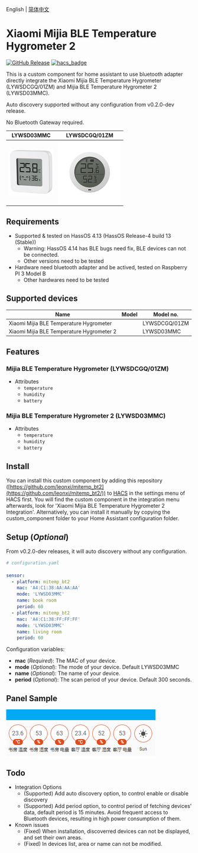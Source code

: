 English | [简体中文](./README_zh-CN.md)

# Xiaomi Mijia BLE Temperature Hygrometer 2

[![GitHub Release][releases-shield]][releases]
[![hacs_badge](https://img.shields.io/badge/HACS-Custom-orange.svg)](https://github.com/custom-components/hacs)

This is a custom component for home assistant to use bluetooth adapter directly integrate the Xiaomi Mijia BLE Temperature Hygrometer (LYWSDCGQ/01ZM) and Mijia BLE Temperature Hygrometer 2 (LYWSD03MMC).

Auto discovery supported without any configuration from v0.2.0-dev release.

No Bluetooth Gateway required.

| LYWSD03MMC | LYWSDCGQ/01ZM |
| ---------------------- | ---------------------- |
| ![LYWSD03MMC](/pictures/LYWSD03MMC.jpg) | ![LYWSDCGQ/01ZM](/pictures/LYWSDCGQ01ZM.jpg) |

## Requirements

* Supported & tested on HassOS 4.13 (HassOS Release-4 build 13 (Stable))
  * Warning: HassOS 4.14 has BLE bugs need fix, BLE devices can not be connected.
  * Other versions need to be tested
* Hardware need bluetooth adapter and be actived, tested on Raspberry PI 3 Model B
  * Other hardwares need to be tested

## Supported devices

| Name                   | Model                  | Model no. |
| ---------------------- | ---------------------- | --------- |
| Xiaomi Mijia BLE Temperature Hygrometer  |  | LYWSDCGQ/01ZM |
| Xiaomi Mijia BLE Temperature Hygrometer 2  |  | LYWSD03MMC  |

## Features

### Mijia BLE Temperature Hygrometer (LYWSDCGQ/01ZM)

- Attributes
  - `temperature`
  - `humidity`
  - `battery`

### Mijia BLE Temperature Hygrometer 2 (LYWSD03MMC)

- Attributes
  - `temperature`
  - `humidity`
  - `battery`

## Install

You can install this custom component by adding this repository ([https://github.com/leonxi/mitemp_bt2](https://github.com/leonxi/mitemp_bt2/)) to [HACS](https://hacs.xyz/) in the settings menu of HACS first. You will find the custom component in the integration menu afterwards, look for 'Xiaomi Mijia BLE Temperature Hygrometer 2 Integration'. Alternatively, you can install it manually by copying the custom_component folder to your Home Assistant configuration folder.


## Setup (_Optional_)

From v0.2.0-dev releases, it will auto discovery without any configuration.

```yaml
# configuration.yaml

sensor:
  - platform: mitemp_bt2
    mac: 'A4:C1:38:AA:AA:AA'
    mode: 'LYWSD03MMC'
    name: book room
    period: 60
  - platform: mitemp_bt2
    mac: 'A4:C1:38:FF:FF:FF'
    mode: 'LYWSD03MMC'
    name: living room
    period: 60
```

Configuration variables:
- **mac** (*Required*): The MAC of your device.
- **mode** (*Optional*): The mode of your device. Default LYWSD03MMC
- **name** (*Optional*): The name of your device.
- **period** (*Optional*): The scan period of your device. Default 300 seconds.

## Panel Sample

  ![LYWSD03MMC_PANEL_SHOW](/pictures/sample_panel_1.png)

## Todo

- Integration Options
  - (Supported) Add auto discovery option, to control enable or disable discovery
  - (Supported) Add period option, to control period of fetching devices' data, default period is 15 minutes. Avoid frequent access to Bluetooth devices, resulting in high power consumption of them.
- Known issues
  - (Fixed) When installation, discoverred devices can not be displayed, and set their own areas.
  - (Fixed) In devices list, area or name can not be modified.

[releases-shield]: https://img.shields.io/github/release/leonxi/mitemp_bt2.svg
[releases]: https://github.com/leonxi/mitemp_bt2/releases
